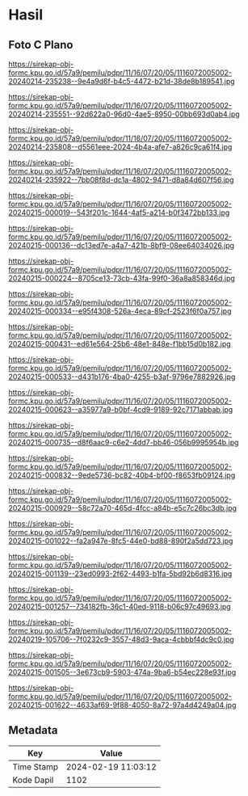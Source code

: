 # Hasil

## Foto C Plano

https://sirekap-obj-formc.kpu.go.id/57a9/pemilu/pdpr/11/16/07/20/05/1116072005002-20240214-235238--9e4a9d6f-b4c5-4472-b21d-38de8b189541.jpg

https://sirekap-obj-formc.kpu.go.id/57a9/pemilu/pdpr/11/16/07/20/05/1116072005002-20240214-235551--92d622a0-96d0-4ae5-8950-00bb693d0ab4.jpg

https://sirekap-obj-formc.kpu.go.id/57a9/pemilu/pdpr/11/16/07/20/05/1116072005002-20240214-235808--d5561eee-2024-4b4a-afe7-a826c9ca61f4.jpg

https://sirekap-obj-formc.kpu.go.id/57a9/pemilu/pdpr/11/16/07/20/05/1116072005002-20240214-235922--7bb08f8d-dc1a-4802-9471-d8a84d607f56.jpg

https://sirekap-obj-formc.kpu.go.id/57a9/pemilu/pdpr/11/16/07/20/05/1116072005002-20240215-000019--543f201c-1644-4af5-a214-b0f3472bb133.jpg

https://sirekap-obj-formc.kpu.go.id/57a9/pemilu/pdpr/11/16/07/20/05/1116072005002-20240215-000136--dc13ed7e-a4a7-421b-8bf9-08ee64034026.jpg

https://sirekap-obj-formc.kpu.go.id/57a9/pemilu/pdpr/11/16/07/20/05/1116072005002-20240215-000224--8705ce13-73cb-43fa-99f0-36a8a858346d.jpg

https://sirekap-obj-formc.kpu.go.id/57a9/pemilu/pdpr/11/16/07/20/05/1116072005002-20240215-000334--e95f4308-526a-4eca-89cf-2523f6f0a757.jpg

https://sirekap-obj-formc.kpu.go.id/57a9/pemilu/pdpr/11/16/07/20/05/1116072005002-20240215-000431--ed61e564-25b6-48e1-848e-f1bb15d0b182.jpg

https://sirekap-obj-formc.kpu.go.id/57a9/pemilu/pdpr/11/16/07/20/05/1116072005002-20240215-000533--d431b176-4ba0-4255-b3af-9796e7882926.jpg

https://sirekap-obj-formc.kpu.go.id/57a9/pemilu/pdpr/11/16/07/20/05/1116072005002-20240215-000623--a35977a9-b0bf-4cd9-9189-92c7171abbab.jpg

https://sirekap-obj-formc.kpu.go.id/57a9/pemilu/pdpr/11/16/07/20/05/1116072005002-20240215-000735--d8f6aac9-c6e2-4dd7-bb46-056b9995954b.jpg

https://sirekap-obj-formc.kpu.go.id/57a9/pemilu/pdpr/11/16/07/20/05/1116072005002-20240215-000832--9ede5736-bc82-40b4-bf00-f8653fb09124.jpg

https://sirekap-obj-formc.kpu.go.id/57a9/pemilu/pdpr/11/16/07/20/05/1116072005002-20240215-000929--58c72a70-465d-4fcc-a84b-e5c7c26bc3db.jpg

https://sirekap-obj-formc.kpu.go.id/57a9/pemilu/pdpr/11/16/07/20/05/1116072005002-20240215-001022--fa2a947e-8fc5-44e0-bd88-890f2a5dd723.jpg

https://sirekap-obj-formc.kpu.go.id/57a9/pemilu/pdpr/11/16/07/20/05/1116072005002-20240215-001139--23ed0993-2f62-4493-b1fa-5bd92b6d8316.jpg

https://sirekap-obj-formc.kpu.go.id/57a9/pemilu/pdpr/11/16/07/20/05/1116072005002-20240215-001257--734182fb-36c1-40ed-9118-b06c97c49693.jpg

https://sirekap-obj-formc.kpu.go.id/57a9/pemilu/pdpr/11/16/07/20/05/1116072005002-20240219-105706--7f0232c9-3557-48d3-9aca-4cbbbf4dc9c0.jpg

https://sirekap-obj-formc.kpu.go.id/57a9/pemilu/pdpr/11/16/07/20/05/1116072005002-20240215-001505--3e673cb9-5903-474a-9ba6-b54ec228e93f.jpg

https://sirekap-obj-formc.kpu.go.id/57a9/pemilu/pdpr/11/16/07/20/05/1116072005002-20240215-001622--4633af69-9f88-4050-8a72-97a4d4249a04.jpg


## Metadata

| Key        | Value               |
| ---------- | ------------------- |
| Time Stamp | 2024-02-19 11:03:12 |
| Kode Dapil | 1102                |




